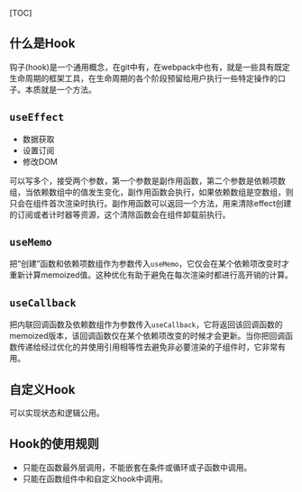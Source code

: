 [TOC]



## 什么是Hook

钩子(hook)是一个通用概念，在git中有，在webpack中也有，就是一些具有既定生命周期的框架工具，在生命周期的各个阶段预留给用户执行一些特定操作的口子。本质就是一个方法。



## `useEffect`

- 数据获取
- 设置订阅
- 修改DOM

可以写多个，接受两个参数，第一个参数是副作用函数，第二个参数是依赖项数组，当依赖数组中的值发生变化，副作用函数会执行，如果依赖数组是空数组，则只会在组件首次渲染时执行。副作用函数可以返回一个方法，用来清除effect创建的订阅或者计时器等资源，这个清除函数会在组件卸载前执行。



## `useMemo`

把“创建”函数和依赖项数组作为参数传入`useMemo`，它仅会在某个依赖项改变时才重新计算memoized值。这种优化有助于避免在每次渲染时都进行高开销的计算。



## `useCallback`

把内联回调函数及依赖数组作为参数传入`useCallback`，它将返回该回调函数的memoized版本，该回调函数仅在某个依赖项改变的时候才会更新。当你把回调函数传递给经过优化的并使用引用相等性去避免非必要渲染的子组件时，它非常有用。



## 自定义Hook

可以实现状态和逻辑公用。



## Hook的使用规则

- 只能在函数最外层调用，不能嵌套在条件或循环或子函数中调用。
- 只能在函数组件中和自定义hook中调用。